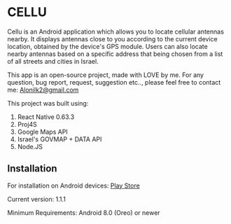 # CELLU

Cellu is an Android application which allows you to locate cellular antennas nearby.
It displays antennas close to you according to the current device location, obtained by the device's GPS module.
Users can also locate nearby antennas based on a specific address that being chosen from a list of all streets and cities in Israel.

This app is an open-source project, made with LOVE by me.
For any question, bug report, request, suggestion etc.., please feel free to contact me: Alonilk2@gmail.com

This project was built using:
1. React Native 0.63.3
2. Proj4S
3. Google Maps API
4. Israel's GOVMAP + DATA API
5. Node.JS


## Installation
For installation on Android devices:
[Play Store](https://play.google.com/store/apps/details?id=com.cellu)

Current version: 1.1.1

Minimum Requirements: 
Android 8.0 (Oreo) or newer

